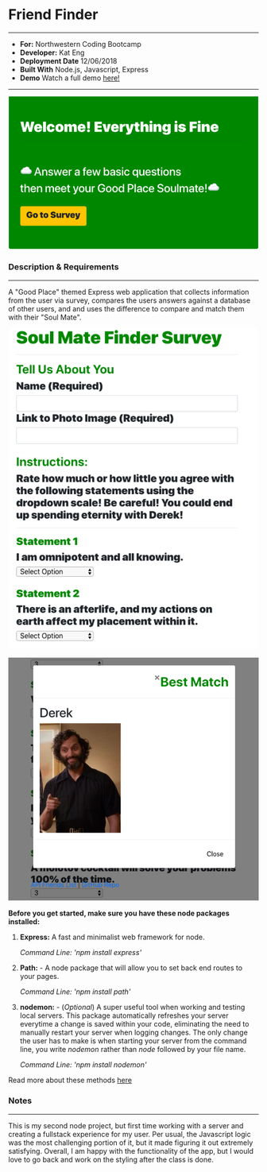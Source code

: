 # Friend Finder
---
- **For:** Northwestern Coding Bootcamp
- **Developer:** Kat Eng
- **Deployment Date** 12/06/2018
- **Built With** Node.js, Javascript, Express
- **Demo** Watch a full demo [here!](https://youtu.be/QHPTjvWWI-k)


___
![image of friend finder](app/public/images/friendfinder.png)

### Description & Requirements
---
A "Good Place" themed Express web application that collects information from the user via survey, compares the users answers against a database of other users, and and uses the difference to compare and match them with their "Soul Mate".

![image of survey](app/public/images/quiz-screen.png)

![image of - it's a match!](app/public/images/soul-mate.png)

**Before you get started, make sure you have these node packages installed:**
1. **Express:** A fast and minimalist web framework for node.

     *Command Line: 'npm install express'*


2. **Path:** - A node package that will allow you to set back end routes to your pages.

     *Command Line: 'npm install path'*

3. **nodemon:** - (*Optional*) A super useful tool when working and testing local servers. This package automatically refreshes your server everytime a change is saved within your code, eliminating the need to manually restart your server when logging changes. The only change the user has to make is when starting your server from the command line, you write *nodemon* rather than  *node* followed by your file name.

    *Command Line: 'npm install nodemon'*   


Read more about these methods [here](https://www.npmjs.com/)




### Notes
---
This is my second node project, but first time working with a server and creating a fullstack experience for my user. Per usual, the Javascript logic was the most challenging portion of it, but it made figuring it out extremely satisfying. Overall, I am happy with the functionality of the app, but I would love to go back and work on the styling after the class is done.
